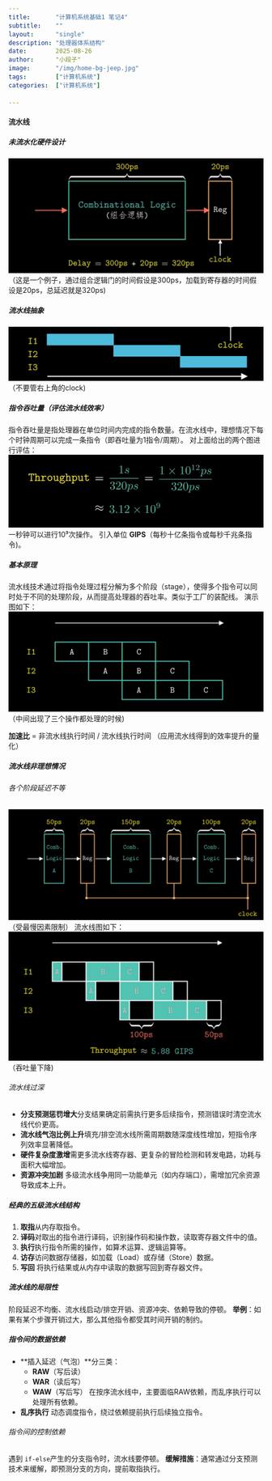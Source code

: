 ```yaml
---
title:       "计算机系统基础1 笔记4"
subtitle:    ""
layout:      "single"
description: "处理器体系结构"
date:        2025-08-26
author:      "小段子"
image:       "/img/home-bg-jeep.jpg"
tags:        ["计算机系统"]
categories:  ["计算机系统"]

---
```


#### 流水线

##### 未流水化硬件设计

![未流水化硬件设计](./1749481093395.png)
（这是一个例子，通过组合逻辑门的时间假设是300ps，加载到寄存器的时间假设是20ps，总延迟就是320ps)

##### 流水线抽象

![流水线抽象](./1749481182205.png)
（不要管右上角的clock)

##### 指令吞吐量（评估流水线效率）

指令吞吐量是指处理器在单位时间内完成的指令数量。在流水线中，理想情况下每个时钟周期可以完成一条指令（即吞吐量为1指令/周期）。
对上面给出的两个图进行评估：
![指令吞吐量评估](./1749481264004.png)
一秒钟可以进行10⁹次操作。
引入单位 **GIPS**（每秒十亿条指令或每秒千兆条指令)。

##### 基本原理

流水线技术通过将指令处理过程分解为多个阶段（stage），使得多个指令可以同时处于不同的处理阶段，从而提高处理器的吞吐率。类似于工厂的装配线。
演示图如下：
![流水线原理演示](./1749481431469.png)
（中间出现了三个操作都处理的时候)

**加速比** = 非流水线执行时间 / 流水线执行时间
（应用流水线得到的效率提升的量化）

##### 流水线非理想情况

###### 各个阶段延迟不等

![阶段延迟不等](./1749482337762.png)
（受最慢因素限制）
流水线图如下：
![吞吐量下降](./1749482405952.png)
（吞吐量下降)

###### 流水线过深

- **分支预测惩罚增大**分支结果确定前需执行更多后续指令，预测错误时清空流水线代价更高。
- **流水线气泡比例上升**填充/排空流水线所需周期数随深度线性增加，短指令序列效率显著降低。
- **硬件复杂度激增**需更多流水线寄存器、更复杂的冒险检测和转发电路，功耗与面积大幅增加。
- **资源冲突加剧**
  多级流水线争用同一功能单元（如内存端口），需增加冗余资源导致成本上升。

##### 经典的五级流水线结构

1. **取指**从内存取指令。
2. **译码**对取出的指令进行译码，识别操作码和操作数，读取寄存器文件中的值。
3. **执行**执行指令所需的操作，如算术运算、逻辑运算等。
4. **访存**访问数据存储器，如加载（Load）或存储（Store）数据。
5. **写回**
   将执行结果或从内存中读取的数据写回到寄存器文件。

##### 流水线的局限性

阶段延迟不均衡、流水线启动/排空开销、资源冲突、依赖导致的停顿。
**举例**：如果有某个步骤开销过大，那么其他指令都受其时间开销的制约。

##### 指令间的数据依赖

- **插入延迟（气泡）**分三类：
  - **RAW**（写后读）
  - **WAR**（读后写）
  - **WAW**（写后写）
    在按序流水线中，主要面临RAW依赖，而乱序执行可以处理所有依赖。
- **乱序执行**
  动态调度指令，绕过依赖提前执行后续独立指令。

###### 指令间的控制依赖

遇到 `if-else`产生的分支指令时，流水线要停顿。
**缓解措施**：通常通过分支预测技术来缓解，即预测分支的方向，提前取指执行。

